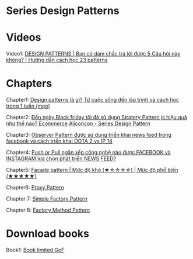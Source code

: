 # Series Design Patterns

# Videos

Video1: [DESIGN PATTERNS | Bạn có dám chắc trả lời được 5 Câu hỏi này không? | Hướng dẫn cách học 23 patterns](https://youtu.be/l84-JRQ95V4)

# Chapters

Chapter1: [Design patterns là gì? Từ cuộc sống đến lập trình và cách học trong 1 tuần (mẹo)](https://anonystick.com/blog-developer/design-patterns-la-gi-tu-cuoc-song-den-lap-trinh-va-cach-hoc-trong-1-tuan-meo-kem-tai-lieu-va-source-2022083174167426)

Chapter2: [Đến ngày Black friday tôi đã sử dụng Stratery Pattern js hiệu quả như thế nào? Ecommerce Aliconcon - Series Design Pattern](https://anonystick.com/blog-developer/den-ngay-black-friday-toi-da-su-dung-stratery-parttern-js-hieu-qua-nhu-the-nao-ecommerce-aliconcon-series-design-pattern-202208277030899)

Chapter3: [Observer Pattern được sử dụng triển khai news feed trong facebook và cách triển khai DOTA 2 vs IP 14](https://youtu.be/7J5pRc2vzWk)

Chapter4: [Push or Pull ngăn xếp công nghệ nào được FACEBOOK và INSTAGRAM lựa chọn phát triển NEWS FEED?](https://youtu.be/qu3Lc2evkTw)

Chapter5: [Facade pattern | Mức độ khó (★☆☆☆☆) | Mức độ phổ biến (★★★★★)](https://youtu.be/zK_sNkfzugs)

Chapter6: [Proxy Pattern](https://youtu.be/Z3mPTWuFw00)

Chapter 7: [Simple Factory Pattern](https://youtu.be/O6TsDdKtyz0)

Chapter 8: [Factory Method Pattern](https://youtu.be/54-rJHUM2L8)

# Download books

Book1: [Book limited GoF](https://drive.google.com/file/d/12Yh0XQU9mLgi-kyJQGbATIqBd2FRBvwG/view?usp=sharing)



